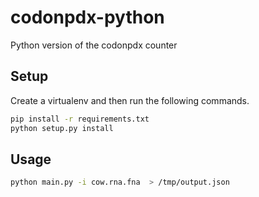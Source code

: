 codonpdx-python
===============

Python version of the codonpdx counter

Setup
-----

Create a virtualenv and then run the following commands.

```bash
pip install -r requirements.txt
python setup.py install
```

Usage
-------

```bash
python main.py -i cow.rna.fna  > /tmp/output.json
```
